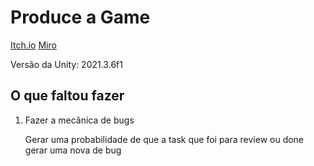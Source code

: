# Produce a Game

[Itch.io](https://luturol.itch.io/mini-jam-110)
[Miro](https://miro.com/app/board/uXjVOnRj85Y=/)

Versão da Unity: 2021.3.6f1

## O que faltou fazer

1. Fazer a mecânica de bugs

    Gerar uma probabilidade de que a task que foi para review ou done gerar uma nova de bug

